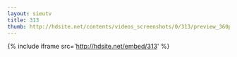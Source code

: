 ```yaml
---
layout: sieutv
title: 313
thumb: http://hdsite.net/contents/videos_screenshots/0/313/preview_360p.mp4.jpg
---
```

{% include iframe src='http://hdsite.net/embed/313' %}
 
